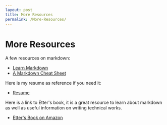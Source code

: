 ```yaml
---
layout: post
title: More Resources
permalink: /More-Resources/
---
```


# More Resources

A few resources on markdown:
- [Learn Markdown](https://www.markdowntutorial.com)
- [A Markdown Cheat Sheet](https://www.markdownguide.org/basic-syntax/)

Here is my resume as reference if you need it:
- [Resume](https://diddy5436.github.io/resume)

Here is a link to Etter's book, it is a great resource to learn about markdown as well as useful information on writing technical works.
- [Etter's Book on Amazon](https://www.amazon.ca/Modern-Technical-Writing-Introduction-Documentation-ebook/dp/B01A2QL9SS)